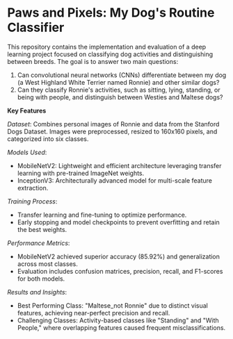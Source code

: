 # Paws and Pixels: My Dog's Routine Classifier 
This repository contains the implementation and evaluation of a deep learning project focused on classifying dog activities and distinguishing between breeds. The goal is to answer two main questions:

1. Can convolutional neural networks (CNNs) differentiate between my dog (a West Highland White Terrier named Ronnie) and other similar dogs?
2. Can they classify Ronnie's activities, such as sitting, lying, standing, or being with people, and distinguish between Westies and Maltese dogs?

**Key Features**

*Dataset*: Combines personal images of Ronnie and data from the Stanford Dogs Dataset. Images were preprocessed, resized to 160x160 pixels, and categorized into six classes.

*Models Used*:

- MobileNetV2: Lightweight and efficient architecture leveraging transfer learning with pre-trained ImageNet weights.
- InceptionV3: Architecturally advanced model for multi-scale feature extraction.
  
*Training Process*:

- Transfer learning and fine-tuning to optimize performance.
- Early stopping and model checkpoints to prevent overfitting and retain the best weights.
  
*Performance Metrics*:

- MobileNetV2 achieved superior accuracy (85.92%) and generalization across most classes.
- Evaluation includes confusion matrices, precision, recall, and F1-scores for both models.
  
*Results and Insights*:

- Best Performing Class: "Maltese_not Ronnie" due to distinct visual features, achieving near-perfect precision and recall.
- Challenging Classes: Activity-based classes like "Standing" and "With People," where overlapping features caused frequent misclassifications.
